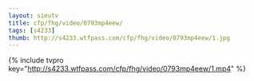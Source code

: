 ```yaml
--- 
layout: sieutv
title: cfp/fhg/video/0793mp4eew/
tags: [s4233]
thumb: http://s4233.wtfpass.com/cfp/fhg/video/0793mp4eew/1.jpg
---
```

{% include tvpro key="http://s4233.wtfpass.com/cfp/fhg/video/0793mp4eew/1.mp4" %} 
